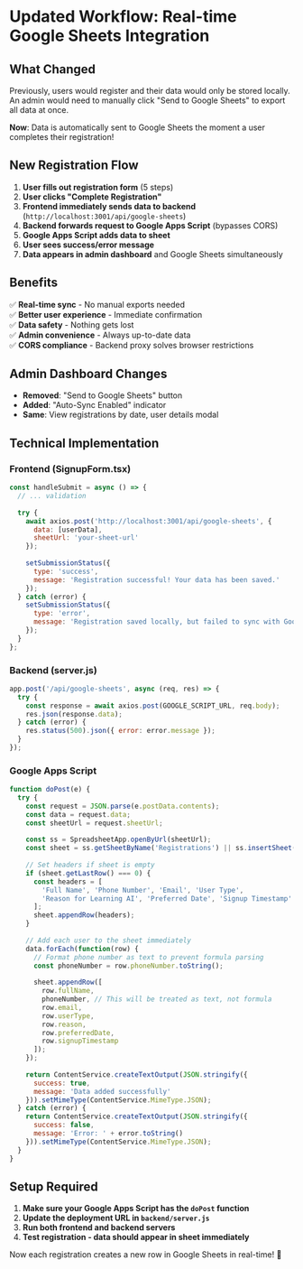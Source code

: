 # Updated Workflow: Real-time Google Sheets Integration

## What Changed

Previously, users would register and their data would only be stored locally. An admin would need to manually click "Send to Google Sheets" to export all data at once.

**Now**: Data is automatically sent to Google Sheets the moment a user completes their registration!

## New Registration Flow

1. **User fills out registration form** (5 steps)
2. **User clicks "Complete Registration"**
3. **Frontend immediately sends data to backend** (`http://localhost:3001/api/google-sheets`)
4. **Backend forwards request to Google Apps Script** (bypasses CORS)
5. **Google Apps Script adds data to sheet**
6. **User sees success/error message**
7. **Data appears in admin dashboard** and Google Sheets simultaneously

## Benefits

✅ **Real-time sync** - No manual exports needed  
✅ **Better user experience** - Immediate confirmation  
✅ **Data safety** - Nothing gets lost  
✅ **Admin convenience** - Always up-to-date data  
✅ **CORS compliance** - Backend proxy solves browser restrictions  

## Admin Dashboard Changes

- **Removed**: "Send to Google Sheets" button
- **Added**: "Auto-Sync Enabled" indicator
- **Same**: View registrations by date, user details modal

## Technical Implementation

### Frontend (SignupForm.tsx)
```javascript
const handleSubmit = async () => {
  // ... validation
  
  try {
    await axios.post('http://localhost:3001/api/google-sheets', {
      data: [userData],
      sheetUrl: 'your-sheet-url'
    });
    
    setSubmissionStatus({
      type: 'success',
      message: 'Registration successful! Your data has been saved.'
    });
  } catch (error) {
    setSubmissionStatus({
      type: 'error', 
      message: 'Registration saved locally, but failed to sync with Google Sheets.'
    });
  }
};
```

### Backend (server.js)
```javascript
app.post('/api/google-sheets', async (req, res) => {
  try {
    const response = await axios.post(GOOGLE_SCRIPT_URL, req.body);
    res.json(response.data);
  } catch (error) {
    res.status(500).json({ error: error.message });
  }
});
```

### Google Apps Script
```javascript
function doPost(e) {
  try {
    const request = JSON.parse(e.postData.contents);
    const data = request.data;
    const sheetUrl = request.sheetUrl;
    
    const ss = SpreadsheetApp.openByUrl(sheetUrl);
    const sheet = ss.getSheetByName('Registrations') || ss.insertSheet('Registrations');
    
    // Set headers if sheet is empty
    if (sheet.getLastRow() === 0) {
      const headers = [
        'Full Name', 'Phone Number', 'Email', 'User Type', 
        'Reason for Learning AI', 'Preferred Date', 'Signup Timestamp'
      ];
      sheet.appendRow(headers);
    }
    
    // Add each user to the sheet immediately
    data.forEach(function(row) {
      // Format phone number as text to prevent formula parsing
      const phoneNumber = row.phoneNumber.toString();
      
      sheet.appendRow([
        row.fullName,
        phoneNumber, // This will be treated as text, not formula
        row.email,
        row.userType,
        row.reason,
        row.preferredDate,
        row.signupTimestamp
      ]);
    });
    
    return ContentService.createTextOutput(JSON.stringify({
      success: true,
      message: 'Data added successfully'
    })).setMimeType(ContentService.MimeType.JSON);
  } catch (error) {
    return ContentService.createTextOutput(JSON.stringify({
      success: false,
      message: 'Error: ' + error.toString()
    })).setMimeType(ContentService.MimeType.JSON);
  }
}
```

## Setup Required

1. **Make sure your Google Apps Script has the `doPost` function**
2. **Update the deployment URL in `backend/server.js`**
3. **Run both frontend and backend servers**
4. **Test registration - data should appear in sheet immediately**

Now each registration creates a new row in Google Sheets in real-time! 🎉
